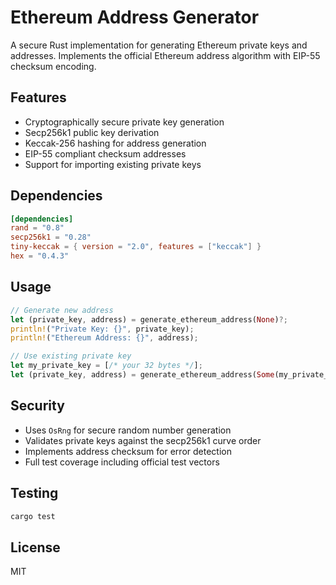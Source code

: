 # Ethereum Address Generator

A secure Rust implementation for generating Ethereum private keys and addresses. Implements the official Ethereum address algorithm with EIP-55 checksum encoding.

## Features

- Cryptographically secure private key generation
- Secp256k1 public key derivation
- Keccak-256 hashing for address generation
- EIP-55 compliant checksum addresses
- Support for importing existing private keys

## Dependencies

```toml
[dependencies]
rand = "0.8"
secp256k1 = "0.28"
tiny-keccak = { version = "2.0", features = ["keccak"] }
hex = "0.4.3"
```

## Usage

```rust
// Generate new address
let (private_key, address) = generate_ethereum_address(None)?;
println!("Private Key: {}", private_key);
println!("Ethereum Address: {}", address);

// Use existing private key
let my_private_key = [/* your 32 bytes */];
let (private_key, address) = generate_ethereum_address(Some(my_private_key))?;
```

## Security

- Uses `OsRng` for secure random number generation
- Validates private keys against the secp256k1 curve order
- Implements address checksum for error detection
- Full test coverage including official test vectors

## Testing

```bash
cargo test
```

## License

MIT
